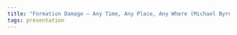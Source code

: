 ```yaml
---
title: "Formation Damage – Any Time, Any Place, Any Where (Michael Byrne, Senergy)"
tags: presentation 
---
```

